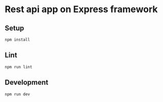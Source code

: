 # Rest api app on Express framework

## Setup

```
npm install
```

## Lint

```
npm run lint
```

## Development

```
npm run dev
```
